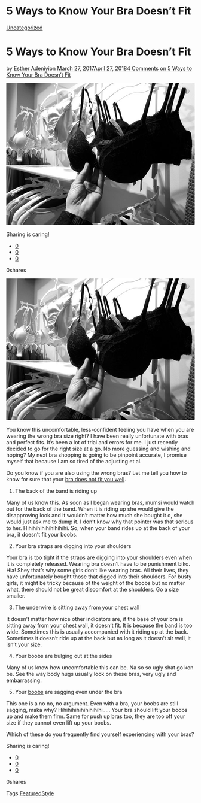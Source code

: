 # 5 Ways to Know Your Bra Doesn’t Fit

[Uncategorized](https://estheradeniyi.com/category/uncategorized/)
# 5 Ways to Know Your Bra Doesn&#x2019;t Fit

by [Esther Adeniyi](https://estheradeniyi.com/author/esther-adeniyi/)on [March 27, 2017April 27, 2018](https://estheradeniyi.com/5-ways-to-know-your-bra-doesnt-fi/)[4 Comments on 5 Ways to Know Your Bra Doesn&#x2019;t Fit](https://estheradeniyi.com/5-ways-to-know-your-bra-doesnt-fi/#comments)

![](images/blackbrasonsale.jpg)

Sharing is caring!

- [0](https://www.facebook.com/sharer/sharer.php?u=https%3A%2F%2Festheradeniyi.com%2F5-ways-to-know-your-bra-doesnt-fi%2F&amp;t=5%20Ways%20to%20Know%20Your%20Bra%20Doesn%27t%20Fit)
- [0](https://twitter.com/intent/tweet?text=5%20Ways%20to%20Know%20Your%20Bra%20Doesn%27t%20Fit&amp;url=https%3A%2F%2Festheradeniyi.com%2F5-ways-to-know-your-bra-doesnt-fi%2F)
- [0](#)

0shares

[![](images/blackbrasonsale.jpg)](images/blackbrasonsale.jpg)

 You know this uncomfortable, less-confident feeling you have when you are wearing the wrong bra size right? I have been really unfortunate with bras and perfect fits. It&#x2019;s been a lot of trial and errors for me. I just recently decided to go for the right size at a go. No more guessing and wishing and hoping? My next bra shopping is going to be pinpoint accurate, I promise myself that because I am so tired of the adjusting et al.

Do you know if you are also using the wrong bras? Let me tell you how to know for sure that your [bra does not fit you well](http://www.seventeen.com/fashion/style-advice/tips/a30030/signs-youre-wearing-the-wrong-size-bra/).

1. The back of the band is riding up

Many of us know this. As soon as I began wearing bras, mumsi would watch out for the back of the band. When it is riding up she would give the disapproving look and it wouldn&#x2019;t matter how much she bought it o, she would just ask me to dump it. I don&#x2019;t know why that pointer was that serious to her. Hihihihihihihihihihi. So, when your band rides up at the back of your bra, it doesn&#x2019;t fit your boobs.

2. Your bra straps are digging into your shoulders

Your bra is too tight if the straps are digging into your shoulders even when it is completely released. Wearing bra doesn&#x2019;t have to be punishment biko. Hia! Shey that&#x2019;s why some girls don&#x2019;t like wearing bras. All their lives, they have unfortunately bought those that digged into their shoulders. For busty girls, it might be tricky because of the weight of the boobs but no matter what, there should not be great discomfort at the shoulders. Go a size smaller.

3. The underwire is sitting away from your chest wall

It doesn&#x2019;t matter how nice other indicators are, if the base of your bra is sitting away from your chest wall, it doesn&#x2019;t fit. It is because the band is too wide. Sometimes this is usually accompanied with it riding up at the back. Sometimes it doesn&#x2019;t ride up at the back but as long as it doesn&#x2019;t sir well, it isn&#x2019;t your size.

4. Your boobs are bulging out at the sides

Many of us know how uncomfortable this can be. Na so so ugly shat go kon be. See the way body hugs usually look on these bras, very ugly and embarrassing.

5. Your [boobs](https://www.estheradeniyi.com/why-do-my-breasts-hurt) are sagging even under the bra

This one is a no no, no argument. Even with a bra, your boobs are still sagging, maka why? Hihihihihihihihihihi&#x2026;.. Your bra should lift your boobs up and make them firm. Same for push up bras too, they are too off your size if they cannot even lift up your boobs.

Which of these do you frequently find yourself experiencing with your bras?

Sharing is caring!

- [0](https://www.facebook.com/sharer/sharer.php?u=https%3A%2F%2Festheradeniyi.com%2F5-ways-to-know-your-bra-doesnt-fi%2F&amp;t=5%20Ways%20to%20Know%20Your%20Bra%20Doesn%27t%20Fit)
- [0](https://twitter.com/intent/tweet?text=5%20Ways%20to%20Know%20Your%20Bra%20Doesn%27t%20Fit&amp;url=https%3A%2F%2Festheradeniyi.com%2F5-ways-to-know-your-bra-doesnt-fi%2F)
- [0](#)

0shares

Tags:[Featured](https://estheradeniyi.com/tag/featured/)[Style](https://estheradeniyi.com/tag/style/)
